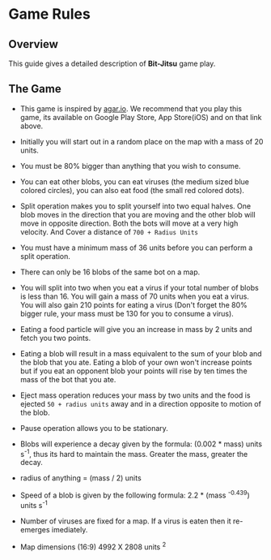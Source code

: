 # Game Rules

## Overview

This guide gives a detailed description of **Bit-Jitsu** game play.

## The Game

+ This game is inspired by [agar.io](https://agar.io/). We recommend that you
play this game, its available on Google Play Store, App Store(iOS) and on that link
above.

+ Initially you will start out in a random place on the map with a mass of 20 units.

+ You must be 80% bigger than anything that you wish to consume.

+ You can eat other blobs, you can eat viruses (the medium sized blue colored
circles), you can also eat food (the small red colored dots).

+ Split operation makes you to split yourself into two equal halves. One blob moves
in the direction that you are moving and the other blob will move in opposite
direction. Both the bots will move at a very high velocity. And Cover a distance
of `700 + Radius Units`

+ You must have a minimum mass of 36 units before you can perform a split
operation.

+ There can only be 16 blobs of the same bot on a map.

+ You will split into two when you eat a virus if your total number of blobs is
less than 16. You will gain a mass of 70 units when you eat a virus. You will
also gain 210 points for eating a virus (Don't forget the 80% bigger rule, your
mass must be 130 for you to consume a virus).

+ Eating a food particle will give you an increase in mass by 2 units and fetch
you two points.

+ Eating a blob will result in a mass equivalent to the sum of your blob and the
blob that you ate. Eating a blob of your own won't increase points but if you
eat an opponent blob your points will rise by ten times the mass of the bot that
you ate.

+ Eject mass operation reduces your mass by two units and the food is ejected `50 + radius units`
away and in a direction opposite to motion of the blob.

+ Pause operation allows you to be stationary.

+ Blobs will experience a decay given by the formula: (0.002 * mass) units s<sup>-1</sup>,
thus its hard to maintain the mass. Greater the mass, greater the decay.

+ radius of anything = (mass / 2) units

+ Speed of a blob is given by the following formula: 2.2 * (mass <sup>-0.439</sup>) units s<sup>-1</sup>

+ Number of viruses are fixed for a map. If a virus is eaten then it re-emerges imediately.

+ Map dimensions (16:9) 4992 X 2808 units <sup>2<sup>